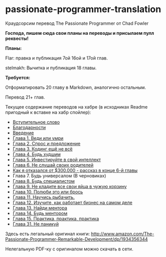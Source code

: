 passionate-programmer-translation
=================================

Краудсорсим перевод The Passionate Programmer от Chad Fowler

**Господа, пишем сюда свои планы на переводы и присылаем пулл реквесты!**

**Планы:**

Flar: правка и публикация 7ой 16ой и 17ой глав.

stelmakh: Вычитка и публикация 18 главы.

**Требуется:**

Отформатировать 20 главу в Markdown, аналогично остальным.

Перевод 21+ глав.


Текущее содержание переводов на хабре (в исходниках Readme пригодный к вставке на хабр спойлер):

<spoiler title="Содержание">
  <ul>
    <li><a href="http://habrahabr.ru/post/79254/">Вступительное слово</a></li>
    <li><a href="http://habrahabr.ru/post/79839/">Благодарности</a></li>
    <li><a href="http://habrahabr.ru/post/79840/">Введение</a></li>
    <li><a href="http://habrahabr.ru/post/80282/">Глава 1. Веди или умри</a></li>
    <li><a href="http://habrahabr.ru/post/85922/">Глава 2. Спрос и предложение</a></li>
    <li><a href="http://habrahabr.ru/post/86590/">Глава 3. Кодинг ещё не всё</a></li>
    <li><a href="http://habrahabr.ru/post/193880/">Глава 4. Будь худшим</a></li>
    <li><a href="http://habrahabr.ru/post/195210/">Глава 5. Инвестируйте в свой ​​интеллект</a></li>
    <li><a href="http://habrahabr.ru/post/195774/">Глава 6. Не слушай своих родителей</a></li>
    <li><a href="http://habrahabr.ru/post/196426/">Как я отказался от $300.000 - рассказ в конце 6-й главы</a></li>
    <li>Глава 7. Будь универсалом (В черновиках)</li>
    <li><a href="http://habrahabr.ru/post/205980/">Глава 8. Будь специалистом</a></li>
    <li><a href="http://habrahabr.ru/post/192876/">Глава 9. Не кладите все свои яйца в чужую корзину</a></li>
    <li><a href="http://habrahabr.ru/post/206198/">Глава 10. Полюби это или брось</a></li>
    <li><a href="http://habrahabr.ru/post/206978/">Глава 11. Научись рыбачить.</a></li>
    <li><a href="http://habrahabr.ru/post/206682/">Глава 12. Изучите, как работает бизнес на самом деле</a></li>
    <li><a href="http://habrahabr.ru/post/206968/">Глава 13. Найди ментора</a></li>
    <li><a href="http://habrahabr.ru/post/207188/">Глава 14. Будь ментором</a></li>
    <li><a href="http://habrahabr.ru/post/207098/">Глава 15. Практика, практика, практика</a></li>
    <li><a href="http://habrahabr.ru/post/189650/">Глава 31. Не паникуй</a></li>
  </ul>
</spoiler>

Здесь есть легальный оригинал книги:
http://www.amazon.com/The-Passionate-Programmer-Remarkable-Development/dp/1934356344

Нелегальную PDF-ку с оригиналом можно скачать в сети.
